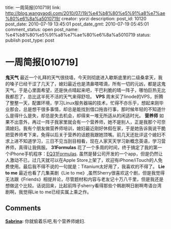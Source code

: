 title: 一周简报[010719]
link: http://blog.wangyaodi.com/2010/07/19/%e4%b8%80%e5%91%a8%e7%ae%80%e6%8a%a5010719/
creator: yorzi
description: 
post_id: 10120
post_date: 2010-07-19 13:45:01
post_date_gmt: 2010-07-19 05:45:01
comment_status: open
post_name: %e4%b8%80%e5%91%a8%e7%ae%80%e6%8a%a5010719
status: publish
post_type: post

# 一周简报[010719]

**鬼天气** 最近一个礼拜的天气很挠墙，今天则彻底进入歇斯底里的二级桑拿天，我的嗓子已经干涩了几天了，媳妇最近也是清鼻嗒嗒滴，所有一切的元凶，都是这鬼天气。于是心里面希望，还是快点晴起来吧，干巴利脆的晴一阵子，哪怕巨热无比我都忍了，总比这半死不活的天气来得舒坦。 **VPS** 周末买了linode的VPS，折腾了整整一天，配置环境，学习Linux服务器端的技术，忙得不亦乐乎，想起来刚毕业那会，总是想干很多事情，却总是能找到借口拖沓行事，那时候年轻的不知道什么是得什么是失，却总是失去机会，却得来一堆无所适从的闲适时光。 **营养师** 如果不出意外，再过一阵子我家里就会有一个营养师，她不是别人，正是我那个可奈滴媳妇。我有个朋友做营养师培训，媳妇最近刚好休假在家，于是她告诉我说干脆把营养师考下来，免得以后关于营养的话题我跟她顶嘴。前几天还批评这个媳妇不求上进不知道学习，三日不见当刮目相看，现在人家天天学习新概念英语，学习营养师，真得让我佩服。 **31Formulas** 花了一个多周的时间，终于搞定了我的第一个iPhone手机程序：[EQ31Formulas](http://www.31formulas.com). 虽然是替公司开发的一个app，但是仍然让人激动不已，过几天就可以在Apple Store上架了，欢迎有iPhone/iTouch的人免费使用。最后我不得不说的一句就是：Titanium太好用了，我喜欢的不得了。 **Lie to me** 最近也看了几集美剧《Lie to me》,虽然Sherry很喜欢这个剧，但是我觉得无法跟《Friends》相提并论，尽管题材和内容与老友记十万八千里，但是我还是想做这个比较。话说回来，比起前阵子sherry看得那些个韩剧啊日剧啊粤语台湾剧啊，我觉得Lie to me已经实属上乘之作。

## Comments

**[Sabrina](#629 "2010-07-23 13:17:33"):** 你就偷着乐吧,有个营养师媳妇.

